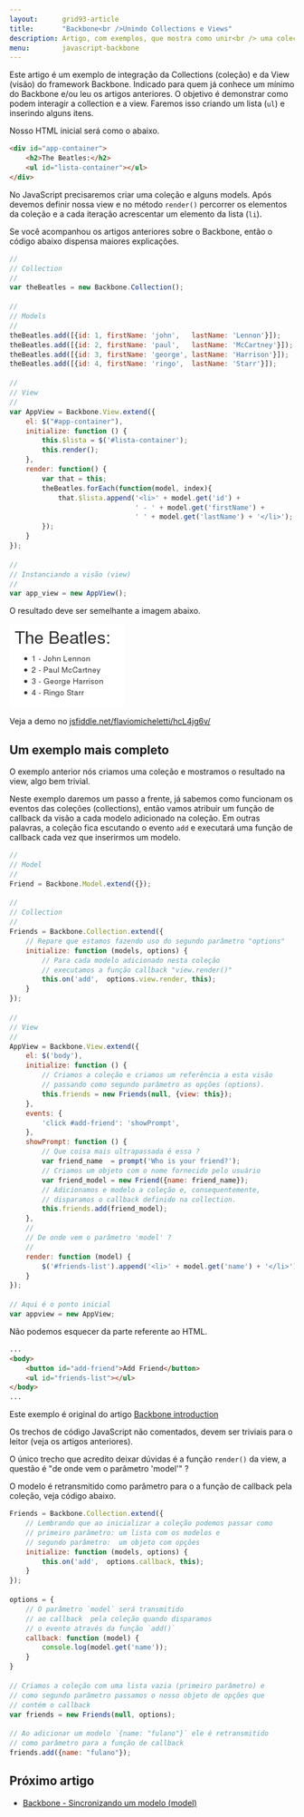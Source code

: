 ```yaml
---
layout:      grid93-article
title:       "Backbone<br />Unindo Collections e Views"
description: Artigo, com exemplos, que mostra como unir<br /> uma coleção (collections) a uma visão (view)<br /> no framework Backbone para JavaScript
menu:        javascript-backbone
---
```


Este artigo é um exemplo de integração da Collections (coleção) e da View (visão) do framework Backbone. Indicado para
quem já conhece um mínimo do Backbone e/ou leu os artigos anteriores. O objetivo é demonstrar como podem interagir a
collection e a view. Faremos isso criando um lista (`ul`) e inserindo alguns itens.

Nosso HTML inicial será como o abaixo.

```html
<div id="app-container">
    <h2>The Beatles:</h2>
    <ul id="lista-container"></ul>
</div>
```

No JavaScript precisaremos criar uma coleção  e alguns models. Após devemos definir nossa view e no método `render()`
percorrer os elementos da coleção e a cada iteração acrescentar um elemento da lista (`li`).

Se você acompanhou os artigos anteriores sobre o Backbone, então o código abaixo dispensa maiores explicações.

```javascript
//
// Collection
//
var theBeatles = new Backbone.Collection();

//
// Models
//
theBeatles.add([{id: 1, firstName: 'john',   lastName: 'Lennon'}]);
theBeatles.add([{id: 2, firstName: 'paul',   lastName: 'McCartney'}]);
theBeatles.add([{id: 3, firstName: 'george', lastName: 'Harrison'}]);
theBeatles.add([{id: 4, firstName: 'ringo',  lastName: 'Starr'}]);

//
// View
//
var AppView = Backbone.View.extend({
    el: $("#app-container"),
    initialize: function () {
        this.$lista = $('#lista-container');
        this.render();
    },
    render: function() {
        var that = this;
        theBeatles.forEach(function(model, index){
            that.$lista.append('<li>' + model.get('id') +
                               ' - ' + model.get('firstName') +
                               ' ' + model.get('lastName') + '</li>');
        });
    }
});

//
// Instanciando a visão (view)
//
var app_view = new AppView();
```

O resultado deve ser semelhante a imagem abaixo.

!["Resultado gerado pelo framework Backbone"](collections-e-views.png "Resultado gerado pelo framework Backbone")

Veja a demo no [jsfiddle.net/flaviomicheletti/hcL4jg6v/](http://jsfiddle.net/flaviomicheletti/hcL4jg6v/ "link-externo")





Um exemplo mais completo
---

O exemplo anterior nós criamos uma coleção e mostramos o resultado na view, algo bem trivial.

Neste exemplo daremos um passo a frente, já sabemos como funcionam os eventos das coleções (collections), então vamos
atribuir um função de callback da visão a cada modelo adicionado na coleção. Em outras palavras, a coleção fica escutando
o evento `add` e executará uma função de callback cada vez que inserirmos um modelo.

```javascript
//
// Model
//
Friend = Backbone.Model.extend({});

//
// Collection
//
Friends = Backbone.Collection.extend({
    // Repare que estamos fazendo uso do segundo parâmetro "options"
    initialize: function (models, options) {
        // Para cada modelo adicionado nesta coleção
        // executamos a função callback "view.render()"
		this.on('add',  options.view.render, this);
    }
});

//
// View
//
AppView = Backbone.View.extend({
    el: $('body'),
    initialize: function () {
        // Criamos a coleção e criamos um referência a esta visão
        // passando como segundo parâmetro as opções (options).
        this.friends = new Friends(null, {view: this});
    },
    events: {
        'click #add-friend': 'showPrompt',
    },
    showPrompt: function () {
        // Que coisa mais ultrapassada é essa ?
        var friend_name  = prompt('Who is your friend?');
        // Criamos um objeto com o nome fornecido pelo usuário
        var friend_model = new Friend({name: friend_name});
        // Adicionamos e modelo a coleção e, consequentemente,
        // disparamos o callback definido na collection.
        this.friends.add(friend_model);
    },
    //
    // De onde vem o parâmetro 'model' ?
    //
    render: function (model) {
        $('#friends-list').append('<li>' + model.get('name') + '</li>');
    }
});

// Aqui é o ponto inicial
var appview = new AppView;
```

Não podemos esquecer da parte referente ao HTML.

```html
...
<body>
    <button id="add-friend">Add Friend</button>
    <ul id="friends-list"></ul>
</body>
...
```

Este exemplo é original do artigo [Backbone  introduction](http://thomasdavis.github.io/2011/02/01/backbone-introduction.html "link-externo")

Os trechos de código JavaScript não comentados, devem ser triviais para o leitor (veja os artigos anteriores).

O único trecho que acredito deixar dúvidas é a função `render()` da view, a questão é "de onde vem o parâmetro 'model'" ?

O modelo é retransmitido como parâmetro para o a função de callback pela coleção, veja código abaixo.

```javascript
Friends = Backbone.Collection.extend({
    // Lembrando que ao inicializar a coleção podemos passar como
    // primeiro parâmetro: um lista com os modelos e
    // segundo parâmetro:  um objeto com opções
    initialize: function (models, options) {
        this.on('add',  options.callback, this);
    }
});

options = {
    // O parâmetro `model` será transmitido
    // ao callback  pela coleção quando disparamos
    // o evento através da função `add()`
    callback: function (model) {
        console.log(model.get('name'));
    }
}

// Criamos a coleção com uma lista vazia (primeiro parâmetro) e
// como segundo parâmetro passamos o nosso objeto de opções que
// contém o callback
var friends = new Friends(null, options);

// Ao adicionar um modelo `{name: "fulano"}` ele é retransmitido
// como parâmetro para a função de callback
friends.add({name: "fulano"});
```



Próximo artigo
--

- [Backbone - Sincronizando um modelo (model)](/javascript/backbone-sincronizando-models/)